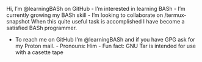Hi, I’m @learningBASh on GitHub - I’m interested in learning BASh - I’m currently growing my BASh skill - I’m looking to collaborate on /termux-snapshot When this quite useful task is accomplished I have become a satisfied BASh programmer.
 - To reach me on GitHub I’m @learningBASh and if you have GPG ask for my Proton mail. - Pronouns: Him - Fun fact: GNU Tar is intended for use with a casette tape

<!---
learningBASh/learningBASh is a ✨ special ✨ repository because its `README.md` (this file) appears on your GitHub profile.
You can click the Preview link to take a look at your changes.
--->


<!---
learningBASh/learningBASh is a ✨ special ✨ repository because its `README.md` (this file) appears on your GitHub profile.
You can click the Preview link to take a look at your changes.
--->
